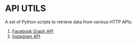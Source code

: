 
# API UTILS

A set of Python scripts to retrieve data from various HTTP APIs:

1.  [Facebook Graph API](tree/master/facebook)
2.  [Instagram API](tree/master/instagram)

